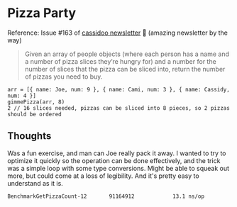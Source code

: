 # Pizza Party

Reference: Issue #163 of [cassidoo newsletter](https://cassidoo.co/newsletter/) 🎉 (amazing newsletter by the way)

> Given an array of people objects (where each person has a name and a number of pizza slices they’re hungry for) and a number for the number of slices that the pizza can be sliced into, return the number of pizzas you need to buy.

```console
arr = [{ name: Joe, num: 9 }, { name: Cami, num: 3 }, { name: Cassidy, num: 4 }]
gimmePizza(arr, 8)
2 // 16 slices needed, pizzas can be sliced into 8 pieces, so 2 pizzas should be ordered
```

## Thoughts

Was a fun exercise, and man can Joe really pack it away. I wanted to try to optimize it quickly so the operation can be done effectively, and the trick was a simple loop with some type conversions. Might be able to squeak out more, but could come at a loss of legibility. And it's pretty easy to understand as it is.

```console
BenchmarkGetPizzaCount-12    	91164912	        13.1 ns/op
```